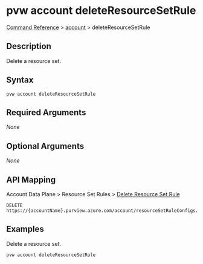 # pvw account deleteResourceSetRule
[Command Reference](../../../README.md#command-reference) > [account](./main.md) > deleteResourceSetRule

## Description
Delete a resource set.

## Syntax
```
pvw account deleteResourceSetRule
```

## Required Arguments
*None*

## Optional Arguments
*None*

## API Mapping
Account Data Plane > Resource Set Rules > [Delete Resource Set Rule](https://docs.microsoft.com/en-us/rest/api/purview/accountdataplane/resource-set-rules/delete-resource-set-rule)
```
DELETE https://{accountName}.purview.azure.com/account/resourceSetRuleConfigs/defaultResourceSetRuleConfig
```

## Examples
Delete a resource set.
```powershell
pvw account deleteResourceSetRule
```
